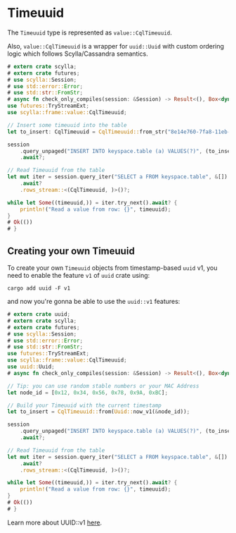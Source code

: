 # Timeuuid

The `Timeuuid` type is represented as `value::CqlTimeuuid`.

Also, `value::CqlTimeuuid` is a wrapper for `uuid::Uuid` with custom ordering logic which follows Scylla/Cassandra semantics.

```rust
# extern crate scylla;
# extern crate futures;
# use scylla::Session;
# use std::error::Error;
# use std::str::FromStr;
# async fn check_only_compiles(session: &Session) -> Result<(), Box<dyn Error>> {
use futures::TryStreamExt;
use scylla::frame::value::CqlTimeuuid;

// Insert some timeuuid into the table
let to_insert: CqlTimeuuid = CqlTimeuuid::from_str("8e14e760-7fa8-11eb-bc66-000000000001")?;

session
    .query_unpaged("INSERT INTO keyspace.table (a) VALUES(?)", (to_insert,))
    .await?;

// Read Timeuuid from the table
let mut iter = session.query_iter("SELECT a FROM keyspace.table", &[])
    .await?
    .rows_stream::<(CqlTimeuuid, )>()?;

while let Some((timeuuid,)) = iter.try_next().await? {
    println!("Read a value from row: {}", timeuuid);
}
# Ok(())
# }
```

## Creating your own Timeuuid

To create your own `Timeuuid` objects from timestamp-based `uuid` v1, you need to enable the feature `v1` of `uuid` crate using:

```shell
cargo add uuid -F v1
```

and now you're gonna be able to use the `uuid::v1` features: 

```rust
# extern crate uuid;
# extern crate scylla;
# extern crate futures;
# use scylla::Session;
# use std::error::Error;
# use std::str::FromStr;
use futures::TryStreamExt;
use scylla::frame::value::CqlTimeuuid;
use uuid::Uuid;
# async fn check_only_compiles(session: &Session) -> Result<(), Box<dyn Error>> {

// Tip: you can use random stable numbers or your MAC Address
let node_id = [0x12, 0x34, 0x56, 0x78, 0x9A, 0xBC];

// Build your Timeuuid with the current timestamp
let to_insert = CqlTimeuuid::from(Uuid::now_v1(&node_id));

session
    .query_unpaged("INSERT INTO keyspace.table (a) VALUES(?)", (to_insert,))  
    .await?;

// Read Timeuuid from the table
let mut iter = session.query_iter("SELECT a FROM keyspace.table", &[])
    .await?
    .rows_stream::<(CqlTimeuuid, )>()?;

while let Some((timeuuid,)) = iter.try_next().await? {
    println!("Read a value from row: {}", timeuuid);
}
# Ok(())
# }
```

Learn more about UUID::v1 [here](https://en.wikipedia.org/wiki/Universally_unique_identifier#Version_1_(date-time_and_MAC_address)).